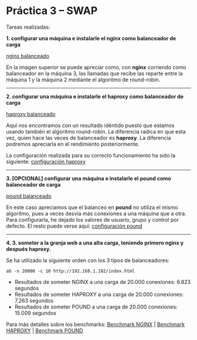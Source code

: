 <h1>Práctica 3 – SWAP</h1>
Tareas realizadas:

<b>1. configurar una máquina e instalarle el nginx como balanceador de carga</b><br>

[nginx balanceado](https://raw.githubusercontent.com/Selutario/SWAP/master/pr%C3%A1ctica%203/pantallazos/NGINX-balanceado.png)

En la imagen superior se puede apreciar como, con <b>nginx</b> corriendo como balanceador en la máquina 3, las llamadas que recibe las reparte entre la máquina 1 y la máquina 2 mediante el algoritmo de round-robin.

--------------------------------------------
<b>2. configurar una máquina e instalarle el haproxy como balanceador de carga</b><br>

[haproxy balanceado](https://raw.githubusercontent.com/Selutario/SWAP/master/pr%C3%A1ctica%203/pantallazos/haproxy-balanceado.png)

Aquí nos encontramos con un resultado idéntido puesto que estamos usando también el algoritmo round-robin. La diferencia radica en que esta vez, quien hace las veces de balanceador es <b>haproxy</b>. La diferencia podremos apreciarla en el rendimiento posteriormente.

La configuración realizada para su correcto funcionamiento ha sido la siguiente:
[configuración haproxy](https://raw.githubusercontent.com/Selutario/SWAP/master/pr%C3%A1ctica%203/pantallazos/haproxyCONF.png)

--------------------------------------------
<b>3. [OPCIONAL] configurar una máquina e instalarle el pound como balanceador de carga</b><br>

[pound balanceado](https://raw.githubusercontent.com/Selutario/SWAP/master/pr%C3%A1ctica%203/pantallazos/pound-balanceado.png)

En este caso apreciamos que el balanceo en <b>pound</b> no utiliza el mismo algoritmo, pues a veces desvía más conexiones a una máquina que a otra. Para configurarla, he dejado los valores de usuario, grupo y control por defecto. El resto puede verse aquí: [configuración pound](https://raw.githubusercontent.com/Selutario/SWAP/master/pr%C3%A1ctica%203/pantallazos/conf-pound.png)

--------------------------------------------
<b>4. 3. someter a la granja web a una alta carga, teniendo primero nginx y después haproxy.</b><br>

Se ha utilizado la siguiente orden con los 3 tipos de balanceadores:

    ab -n 20000 -c 10 http://192.168.1.102/index.html

- Resultados de someter NGINX a una carga de 20.000 conexiones: 6.823 segundos
- Resultados de someter HAPROXY a una carga de 20.000 conexiones: 7.263 segundos
- Resultados de someter POUND a una carga de 20.000 conexiones: 15.009 segundos

Para más detalles sobre los benchmarks:
[Benchmark NGINX](https://raw.githubusercontent.com/Selutario/SWAP/master/pr%C3%A1ctica%203/pantallazos/nginx_20000bm.png) | 
[Benchmark HAPROXY](https://raw.githubusercontent.com/Selutario/SWAP/master/pr%C3%A1ctica%203/pantallazos/haproxy-20000bm.png) | 
[Benchmark POUND](https://raw.githubusercontent.com/Selutario/SWAP/master/pr%C3%A1ctica%203/pantallazos/pound-20000bm.png)